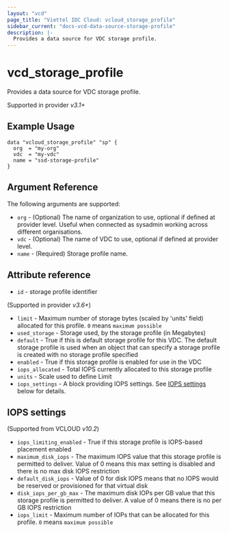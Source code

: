 ```yaml
---
layout: "vcd"
page_title: "Viettel IDC Cloud: vcloud_storage_profile"
sidebar_current: "docs-vcd-data-source-storage-profile"
description: |-
  Provides a data source for VDC storage profile.
---
```


# vcd\_storage\_profile

Provides a data source for VDC storage profile.

Supported in provider *v3.1+*


## Example Usage

```hcl
data "vcloud_storage_profile" "sp" {
  org  = "my-org"
  vdc  = "my-vdc"
  name = "ssd-storage-profile"
}
```

## Argument Reference

The following arguments are supported:

* `org` - (Optional) The name of organization to use, optional if defined at provider level. Useful when connected as sysadmin working across different organisations.
* `vdc` - (Optional) The name of VDC to use, optional if defined at provider level.
* `name` - (Required) Storage profile name.

## Attribute reference
* `id` - storage profile identifier

(Supported in provider *v3.6+*)

* `limit` - Maximum number of storage bytes (scaled by 'units' field) allocated for this profile. `0` means `maximum possible`
* `used_storage` - Storage used, by the storage profile (in Megabytes)
* `default` - True if this is default storage profile for this VDC. The default storage profile is used when an object that can specify a storage profile is created with no storage profile specified
* `enabled` - True if this storage profile is enabled for use in the VDC
* `iops_allocated` - Total IOPS currently allocated to this storage profile
* `units` - Scale used to define Limit
* `iops_settings` - A block providing IOPS settings. See [IOPS settings](#iopsSettings) below for details.

<a id="iopsSettings"></a>
## IOPS settings

(Supported from VCLOUD *v10.2*)

* `iops_limiting_enabled` - True if this storage profile is IOPS-based placement enabled
* `maximum_disk_iops` - The maximum IOPS value that this storage profile is permitted to deliver. Value of 0 means this max setting is disabled and there is no max disk IOPS restriction
* `default_disk_iops` - Value of 0 for disk IOPS means that no IOPS would be reserved or provisioned for that virtual disk
* `disk_iops_per_gb_max` - The maximum disk IOPs per GB value that this storage profile is permitted to deliver. A value of 0 means there is no per GB IOPS restriction
* `iops_limit` - Maximum number of IOPs that can be allocated for this profile. `0` means `maximum possible`